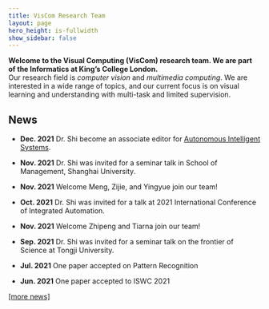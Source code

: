 ```yaml
---
title: VisCom Research Team 
layout: page
hero_height: is-fullwidth
show_sidebar: false
---
```


<Body>
    <div>
    <B>Welcome to the Visual Computing (VisCom) research team. We are part of the Informatics at King’s College London.</B>
    </div>
    <div>
        Our research field is <i>computer vision</i> and <i>multimedia computing</i>.
        We are interested in a wide range of topics, and our current focus is on 
        visual learning and understanding with multi-task and limited supervision. 
    </div>
</Body>



## News

- **Dec. 2021**  Dr. Shi become an associate editor for [Autonomous Intelligent Systems](https://www.google.com/url?q=https%3A%2F%2Fwww.springer.com%2Fjournal%2F43684&sa=D&sntz=1&usg=AFQjCNE9AV4remuoK32e8RFo9P0cgyjalQ).
- **Nov. 2021**  Dr. Shi was invited for a seminar talk in School of Management, Shanghai University.


- **Nov. 2021** Welcome Meng, Zijie, and Yingyue join our team!
- **Oct. 2021** Dr. Shi was invited for a talk at 2021 International Conference of Integrated Automation. 
- **Nov. 2021** Welcome Zhipeng and Tiarna join our team!
- **Sep. 2021** Dr. Shi was invited for a seminar talk on the frontier of Science at Tongji University. 
- **Jul. 2021** One paper accepted on Pattern Recognition
- **Jun. 2021** One paper accepted to ISWC 2021

[[more news]](/news/)
